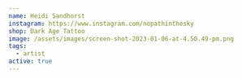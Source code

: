 ```yaml
---
name: Heidi Sandhorst
instagram: https://www.instagram.com/nopathinthesky
shop: Dark Age Tattoo
image: /assets/images/screen-shot-2023-01-06-at-4.50.49-pm.png
tags:
  - artist
active: true
---
```


